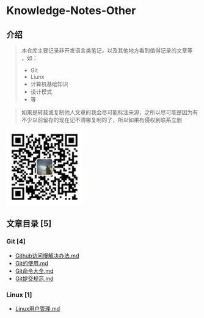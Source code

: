# Knowledge-Notes-Other

## 介绍

> 本仓库主要记录非开发语言类笔记，以及其他地方看到值得记录的文章等 ，如：
> - Git
> - Liunx
> - 计算机基础知识
> - 设计模式
> - 等

> 如果是转载或复制他人文章的我会尽可能标注来源，之所以尽可能是因为有不少以前留存的现在记不清哪复制的了，所以如果有侵权到联系立删

![微信扫一扫](doc/images/微信二维码.jpg "微信二维码")

## 文章目录 [5]

### Git [4]

- [Github访问慢解决办法.md](Git/Github访问慢解决办法.md)
- [Git的使用.md](Git/Git的使用.md)
- [Git命令大全.md](Git/Git命令大全.md)
- [Git提交规范.md](Git/Git提交规范.md)

### Linux [1]

- [Linux用户管理.md](Linux/Linux用户管理.md)